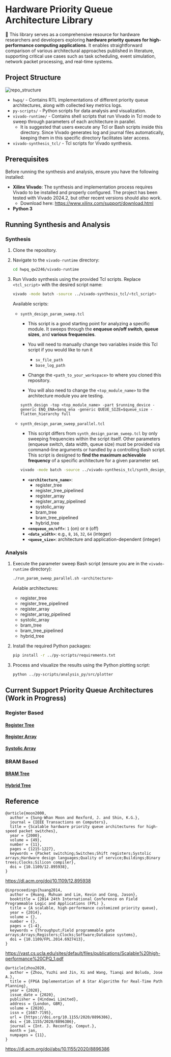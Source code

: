 # Hardware Priority Queue Architecture Library

🎯 This library serves as a comprehensive resource for hardware researchers and developers exploring **hardware priority queues for high-performance computing applications**. It enables straightforward comparison of various architectural approaches published in literature, supporting critical use cases such as task scheduling, event simulation, network packet processing, and real-time systems.

<!-- This project presents a comprehensive evaluation of hardware priority queue architectures, focusing on their performance, resource utilization, and scalability in modern FPGA implementations. We analyze various architectures proposed in the past decades, including register tree, register array, systolic array, BRAM tree, and hybrid tree designs, under different configurations and queue sizes. Our study provides insights into architectural trade-offs and helps researchers choose the most suitable design for their specific requirements. To support reproducibility and further research, we provide this open-source library containing parameterized RTL implementations of each architecture, along with synthesis and analysis scripts compatible with [Xilinx Vivado](https://www.amd.com/en/products/software/adaptive-socs-and-fpgas/vivado.html). -->

<!-- ## Overview -->

<!-- In typical software implementations, a priority queue is often realized using a binary heap. During an enqueue operation, the new item is inserted at the leftmost available position in the heap and may then be repeatedly swapped with its parent node (a process known as heapify-up) to restore the heap property. Conversely, a dequeue operation retrieves the maximum/minimum element from the root and replaces it with the rightmost non-empty node at the last level. This displaced element is then propagated downward (heapify-down), repeatedly compared with its children until it reaches its correct position in the tree. Both enqueue and dequeue operations have a worst-case time complexity of $O(log\ N)$, as an element may need to traverse the height of the binary tree to maintain the heap structure. -->

<!-- **By implementing the priority queue in hardware, we can leverage the inherent parallelism of FPGAs to perform compare-and-swap operations concurrently across different levels of the data structure, achieving constant-time operation in ideal scenarios.** -->

<!-- ## Methodology -->

<!-- To ensure uniform testing across all architectures, we developed a **standardized interface** that encapsulates each implementation, enabling seamless integration with a unified testbench. This interface facilitated a consistent verification environment to validate the functionality of all modules, ensuring support for the core operations: **enqueue**, **dequeue**, and **replace**. -->

<!-- Following functional verification using a suite of RTL testbenches, each priority queue architecture was synthesized and implemented using AMD Vivado. A parameter sweep was conducted to evaluate how different design factors influence performance and resource utilization. The parameters explored included queue size, support for the enqueue operation, and the use of pipelining. -->

<!-- [The AMD Artix UltraScale+ FPGA (XCAU25P)](https://www.amd.com/en/products/adaptive-socs-and-fpgas/fpga/artix-ultrascale-plus.html) was selected as the test platform due to its ample availability of LUTs, FFs, and BRAMs. This resource-rich environment helped mitigate the impact of hardware limitations, allowing for a more accurate assessment of architectural scalability and efficiency. **Users of this library are free to switch to any other platform by changing the relevant parameters in the Tcl scripts; the step-by-step method is described below.** -->

<!-- As a result, observed performance bottlenecks and scalability constraints were attributed primarily to architectural design choices rather than hardware shortages.  -->

<!-- For each configuration, we measured the **maximum achievable operating frequency** and recorded resource consumption in terms of **lookup tables (LUTs)**, **flip-flops (FFs)**, and **block RAMs (BRAMs)**. These measurements enabled us to evaluate both performance and resource efficiency relative to the targeted throughput. -->

<!-- ## How to Use -->

## Project Structure

![repo_structure](../hwpq_qw2246/imgs/repo_structure.png)

- `hwpq/` - Contains RTL implementations of different priority queue architectures, along with collected key metrics logs.
- `py-scripts/` - Python scripts for data analysis and visualization.
- `vivado-runtime/` - Contains shell scripts that run Vivado in Tcl mode to sweep through parameters of each architecture in parallel.
  - It is suggested that users execute any Tcl or Bash scripts inside this directory. Since Vivado generates log and journal files automatically, keeping them in this specific directory facilitates later access.
- `vivado-synthesis_tcl/` - Tcl scripts for Vivado synthesis.

## Prerequisites

Before running the synthesis and analysis, ensure you have the following installed:

- **Xilinx Vivado**: The synthesis and implementation process requires Vivado to be installed and properly configured. The project has been tested with Vivado 2024.2, but other recent versions should also work.
  - Download here: https://www.xilinx.com/support/download.html
- **Python 3**

## Running Synthesis and Analysis

### Synthesis

1.  Clone the repository.
2.  Navigate to the `vivado-runtime` directory:
    ```bash
    cd hwpq_qw2246/vivado-runtime
    ```
3.  Run Vivado synthesis using the provided Tcl scripts. Replace `<tcl_script>` with the desired script name:

    ```bash
    vivado -mode batch -source ../vivado-synthesis_tcl/<tcl_script>
    ```

    Available scripts:

    - `synth_design_param_sweep.tcl`

      - This script is a good starting point for analyzing a specific module. It sweeps through the **enqueue on/off switch**, **queue sizes**, and **various frequencies**.
      - You will need to manually change two variables inside this Tcl script if you would like to run it
        - `sv_file_path`
        - `base_log_path`
      - Change the `<path_to_your_workspace>` to where you cloned this repository.

      - You will also need to change the `<top_module_name>` to the architecture module you are testing.

      ```
      synth_design -top <top_module_name> -part $running_device -generic ENQ_ENA=$enq_ena -generic QUEUE_SIZE=$queue_size -flatten_hierarchy full
      ```

    - `synth_design_param_sweep_parallel.tcl`

      - This script differs from `synth_design_param_sweep.tcl` by only sweeping frequencies within the script itself. Other parameters (enqueue switch, data width, queue size) must be provided via command-line arguments or handled by a controlling Bash script. This script is designed to **find the maximum achievable frequency** of a specific architecture for a given parameter set.

      ```bash
      vivado -mode batch -source ../vivado-synthesis_tcl/synth_design_param_sweep_parallel.tcl -tclargs <enqueue_on/off> <data_width> <queue_size>
      ```

      - **`<architecture_name>`**:
        - register_tree
        - register_tree_pipelined
        - register_array
        - register_array_pipelined
        - systolic_array
        - bram_tree
        - bram_tree_pipelined
        - hybrid_tree
      - **`<enqueue_on/off>`**: `1` (on) or `0` (off)
      - **`<data_width>`**: e.g., `8`, `16`, `32`, `64` (integer)
      - **`<queue_size>`**: architecture and application-dependent (integer)

### Analysis

1.  Execute the parameter sweep Bash script (ensure you are in the `vivado-runtime` directory):

    ```bash
    ./run_param_sweep_parallel.sh <architecture>
    ```

    Aviable architectures:

    - register_tree
    - register_tree_pipelined
    - register_array
    - register_array_pipelined
    - systolic_array
    - bram_tree
    - bram_tree_pipelined
    - hybrid_tree

2.  Install the required Python packages:
    ```bash
    pip install -r ../py-scripts/requirements.txt
    ```
3.  Process and visualize the results using the Python plotting script:
    ```bash
    python ../py-scripts/analysis_py/src/plotter
    ```

## Current Support Priority Queue Architectures (Work in Progress)

### Register Based

#### [Register Tree](hwpq/register_tree/README.md)

#### [Register Array](hwpq/register_array/README.md)

#### [Systolic Array](hwpq/systolic_array/README.md)

### BRAM Based

#### [BRAM Tree](hwpq/bram_tree/README.md)

#### [Hybrid Tree](hwpq/hybrid_tree/README.md)

## Reference

```
@article{moon2000,
  author = {Sung-Whan Moon and Rexford, J. and Shin, K.G.},
  journal = {IEEE Transactions on Computers},
  title = {Scalable hardware priority queue architectures for high-speed packet switches},
  year = {2000},
  volume = {49},
  number = {11},
  pages = {1215-1227},
  keywords = {Packet switching;Switches;Shift registers;Systolic arrays;Hardware design languages;Quality of service;Buildings;Binary trees;Clocks;Silicon compiler},
  doi = {10.1109/12.895938},
}
```

https://dl.acm.org/doi/10.1109/12.895938

```
@inproceedings{huang2014,
  author = {Huang, Muhuan and Lim, Kevin and Cong, Jason},
  booktitle = {2014 24th International Conference on Field Programmable Logic and Applications (FPL) },
  title = {A scalable, high-performance customized priority queue},
  year = {2014},
  volume = {},
  number = {},
  pages = {1-4},
  keywords = {Throughput;Field programmable gate arrays;Arrays;Registers;Clocks;Software;Database systems},
  doi = {10.1109/FPL.2014.6927413},
}
```

https://vast.cs.ucla.edu/sites/default/files/publications/Scalable%20high-performance%20CPQ_1.pdf

```
@article{zhou2020,
  author = {Zhou, Yuzhi and Jin, Xi and Wang, Tianqi and Boluda, Jose A.},
  title = {FPGA Implementation of A Star Algorithm for Real-Time Path Planning},
  year = {2020},
  issue_date = {2020},
  publisher = {Hindawi Limited},
  address = {London, GBR},
  volume = {2020},
  issn = {1687-7195},
  url = {https://doi.org/10.1155/2020/8896386},
  doi = {10.1155/2020/8896386},
  journal = {Int. J. Reconfig. Comput.},
  month = jan,
  numpages = {11},
}
```

https://dl.acm.org/doi/abs/10.1155/2020/8896386
